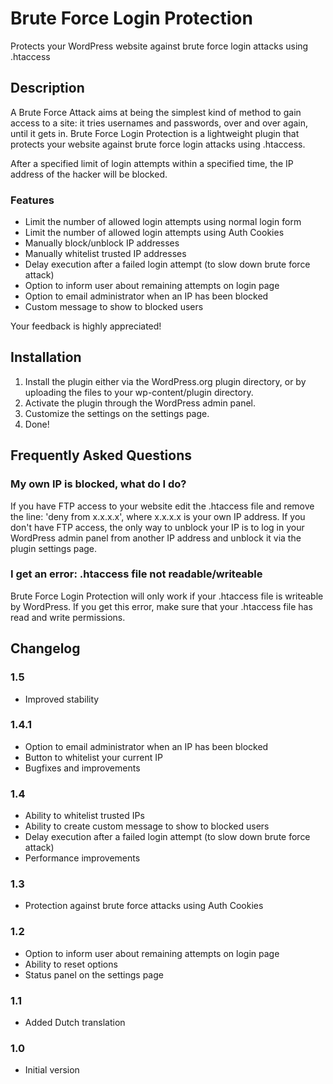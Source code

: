 # Brute Force Login Protection
Protects your WordPress website against brute force login attacks using .htaccess

## Description
A Brute Force Attack aims at being the simplest kind of method to gain access to a site: it tries usernames and passwords, over and over again, until it gets in.
Brute Force Login Protection is a lightweight plugin that protects your website against brute force login attacks using .htaccess.

After a specified limit of login attempts within a specified time, the IP address of the hacker will be blocked.

### Features

* Limit the number of allowed login attempts using normal login form
* Limit the number of allowed login attempts using Auth Cookies
* Manually block/unblock IP addresses
* Manually whitelist trusted IP addresses
* Delay execution after a failed login attempt (to slow down brute force attack)
* Option to inform user about remaining attempts on login page
* Option to email administrator when an IP has been blocked
* Custom message to show to blocked users

Your feedback is highly appreciated!

## Installation
1. Install the plugin either via the WordPress.org plugin directory, or by uploading the files to your wp-content/plugin directory.
2. Activate the plugin through the WordPress admin panel.
3. Customize the settings on the settings page.
4. Done!

## Frequently Asked Questions
### My own IP is blocked, what do I do?
If you have FTP access to your website edit the .htaccess file and remove the line: 'deny from x.x.x.x', where x.x.x.x is your own IP address.
If you don't have FTP access, the only way to unblock your IP is to log in your WordPress admin panel from another IP address and unblock it via the plugin settings page.

### I get an error: .htaccess file not readable/writeable
Brute Force Login Protection will only work if your .htaccess file is writeable by WordPress. If you get this error, make sure that your .htaccess file has read and write permissions.

## Changelog
### 1.5
* Improved stability

### 1.4.1
* Option to email administrator when an IP has been blocked
* Button to whitelist your current IP
* Bugfixes and improvements

### 1.4
* Ability to whitelist trusted IPs
* Ability to create custom message to show to blocked users
* Delay execution after a failed login attempt (to slow down brute force attack)
* Performance improvements

### 1.3
* Protection against brute force attacks using Auth Cookies

### 1.2
* Option to inform user about remaining attempts on login page
* Ability to reset options
* Status panel on the settings page

### 1.1
* Added Dutch translation

### 1.0
* Initial version
